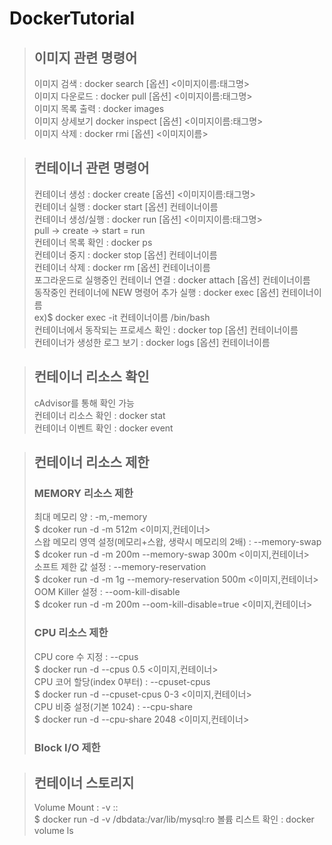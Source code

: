 # DockerTutorial

> <h2>이미지 관련 명령어</h2>
> 이미지 검색 : docker search [옵션] <이미지이름:태그명>   </br>
> 이미지 다운로드 : docker pull [옵션] <이미지이름:태그명>   </br>
> 이미지 목록 출력 : docker images   </br>
> 이미지 상세보기 docker inspect [옵션] <이미지이름:태그명>   </br>
> 이미지 삭제 : docker rmi [옵션] <이미지이름>   </br>

> <h2>컨테이너 관련 명령어</h2>
> 컨테이너 생성 : docker create [옵션] <이미지이름:태그명>   </br>
> 컨테이너 실행 : docker start [옵션] 컨테이너이름   </br>
> 컨테이너 생성/실행 : docker run [옵션] <이미지이름:태그명>   </br>
> pull -> create -> start = run   </br>
> 컨테이너 목록 확인 : docker ps      </br>
> 컨테이너 중지 : docker stop [옵션] 컨테이너이름   </br>
> 컨테이너 삭제 : docker rm [옵션] 컨테이너이름   </br>
> 포그라운드로 실행중인 컨테이너 연결 : docker attach [옵션] 컨테이너이름   </br>
> 동작중인 컨테이너에 NEW 명령어 추가 실행 : docker exec [옵션] 컨테이너이름   </br>
> ex)$ docker exec -it 컨테이너이름 /bin/bash   </br>
> 컨테이너에서 동작되는 프로세스 확인 : docker top [옵션] 컨테이너이름   </br>
> 컨테이너가 생성한 로그 보기 : docker logs [옵션] 컨테이너이름   </br>

> <h2>컨테이너 리소스 확인</h2>
> cAdvisor를 통해 확인 가능</br>
> 컨테이너 리소스 확인 : docker stat</br>
> 컨테이너 이벤트 확인 : docker event</br>

> <h2>컨테이너 리소스 제한</h2>
> <h3>MEMORY 리소스 제한</h3>
> 최대 메모리 양 : -m,-memory</br>
> $ dcoker run -d -m 512m <이미지,컨테이너></br>
> 스왑 메모리 영역 설정(메모리+스왑, 생략시 메모리의 2배) : --memory-swap</br>
> $ dcoker run -d -m 200m --memory-swap 300m <이미지,컨테이너></br>
> 소프트 제한 값 설정 : --memory-reservation</br>
> $ dcoker run -d -m 1g --memory-reservation 500m <이미지,컨테이너></br>
> OOM Killer 설정 : --oom-kill-disable</br>
> $ dcoker run -d -m 200m --oom-kill-disable=true <이미지,컨테이너></br>
> <h3>CPU 리소스 제한</h3>
> CPU core 수 지정 : --cpus</br>
> $ docker run -d --cpus 0.5 <이미지,컨테이너></br>
> CPU 코어 할당(index 0부터) : --cpuset-cpus</br>
> $ docker run -d --cpuset-cpus 0-3 <이미지,컨테이너></br>
> CPU 비중 설정(기본 1024) : --cpu-share</br>
> $ docker run -d --cpu-share 2048 <이미지,컨테이너></br>
> <h3>Block I/O 제한<h3>

> <h2>컨테이너 스토리지</h2>
> Volume Mount : -v <host path>:<containter mount path>:<read write mode></br>
> $ docker run -d -v /dbdata:/var/lib/mysql:ro
> 볼륨 리스트 확인 : docker volume ls
